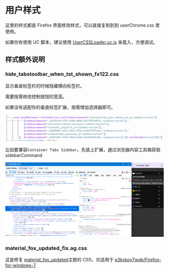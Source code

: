 # 用户样式

这里的样式都是 Firefox 界面修改样式，可以直接复制到到 userChrome.css 里使用。

如果你有使用 UC 脚本，建议使用 [UserCSSLoader.uc.js]() 来载入，方便调试。

## 样式额外说明

### hide_tabstoolbar_when_tst_shown_fx122.css

显示垂直标签栏的时候隐藏横向标签栏。

需要按需修改控制按钮的宽高。

如果没有适配你的垂直标签扩展，按需增加选择器即可。

![修改sidebarCommand选择器](images/修改sidebarCommand选择器.png)

比如要兼容`Container Tabs Sidebar`，先装上扩展，通过浏览器内容工具箱获取 sidebarCommand

![找到sidebarCommand](images/找到sidebarCommand.png)

### material_fox_updated_fix.ag.css

这是修复 [material_fox_updated](github.com/edelvarden/material-fox-updated)主题的 CSS，仅适用于 [e3kskoy7wqk/Firefox-for-windows-7](https://github.com/e3kskoy7wqk/Firefox-for-windows-7)